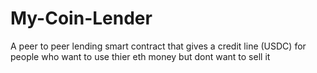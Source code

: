 # My-Coin-Lender
A peer to peer lending smart contract that gives a credit line (USDC) for people who want to use thier eth money but dont want to sell it
